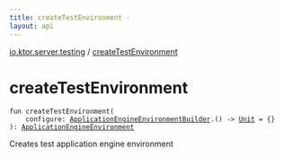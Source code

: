```yaml
---
title: createTestEnvironment - 
layout: api
---
```


<div class='api-docs-breadcrumbs'><a href="index.html">io.ktor.server.testing</a> / <a href="./create-test-environment.html">createTestEnvironment</a></div>

# createTestEnvironment

<div class="signature"><code><span class="keyword">fun </span><span class="identifier">createTestEnvironment</span><span class="symbol">(</span><br/>&nbsp;&nbsp;&nbsp;&nbsp;<span class="parameterName" id="io.ktor.server.testing$createTestEnvironment(kotlin.Function1((io.ktor.server.engine.ApplicationEngineEnvironmentBuilder, kotlin.Unit)))/configure">configure</span><span class="symbol">:</span>&nbsp;<a href="../io.ktor.server.engine/-application-engine-environment-builder/index.html"><span class="identifier">ApplicationEngineEnvironmentBuilder</span></a><span class="symbol">.</span><span class="symbol">(</span><span class="symbol">)</span>&nbsp;<span class="symbol">-&gt;</span>&nbsp;<a href="https://kotlinlang.org/api/latest/jvm/stdlib/kotlin/-unit/index.html"><span class="identifier">Unit</span></a>&nbsp;<span class="symbol">=</span>&nbsp;{}<br/><span class="symbol">)</span><span class="symbol">: </span><a href="../io.ktor.server.engine/-application-engine-environment/index.html"><span class="identifier">ApplicationEngineEnvironment</span></a></code></div>

Creates test application engine environment

